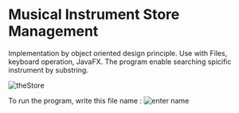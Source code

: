 # Musical Instrument Store Management

Implementation by object oriented design principle.
Use with Files, keyboard operation, JavaFX. 
The program enable searching spicific instrument by substring.

![theStore](https://user-images.githubusercontent.com/56959832/71640523-57eaa980-2c94-11ea-939b-099376a7f5fc.JPG)

To run the program, write this file name : 
![enter name](https://user-images.githubusercontent.com/56959832/71640766-1a3c4f80-2c99-11ea-8469-6db25e36abe2.JPG)


